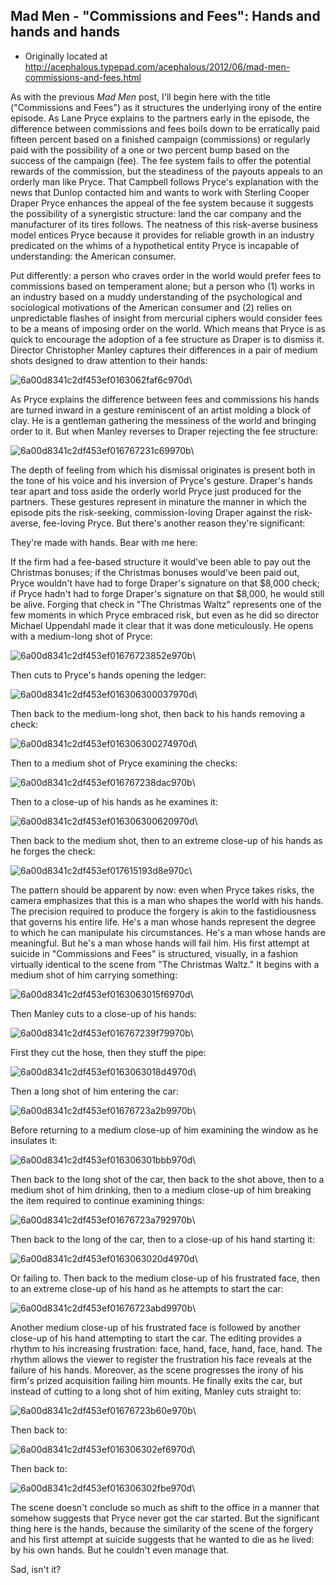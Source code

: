 ## Mad Men - "Commissions and Fees": Hands and hands and hands

 * Originally located at http://acephalous.typepad.com/acephalous/2012/06/mad-men-commissions-and-fees.html

As with the previous *Mad Men* post, I'll begin here with the title ("Commissions and Fees") as it structures the underlying irony of the entire episode. As Lane Pryce explains to the partners early in the episode, the difference between commissions and fees boils down to be erratically paid fifteen percent based on a finished campaign (commissions) or regularly paid with the possibility of a one or two percent bump based on the success of the campaign (fee). The fee system fails to offer the potential rewards of the commission, but the steadiness of the payouts appeals to an orderly man like Pryce. That Campbell follows Pryce's explanation with the news that Dunlop contacted him and wants to work with Sterling Cooper Draper Pryce enhances the appeal of the fee system because it suggests the possibility of a synergistic structure: land the car company and the manufacturer of its tires follows. The neatness of this risk-averse business model entices Pryce because it provides for reliable growth in an industry predicated on the whims of a hypothetical entity Pryce is incapable of understanding: the American consumer.

Put differently: a person who craves order in the world would prefer fees to commissions based on temperament alone; but a person who (1) works in an industry based on a muddy understanding of the psychological and sociological motivations of the American consumer and (2) relies on unpredictable flashes of insight from mercurial ciphers would consider fees to be a means of imposing order on the world. Which means that Pryce is as quick to encourage the adoption of a fee structure as Draper is to dismiss it. Director Christopher Manley captures their differences in a pair of medium shots designed to draw attention to their hands:

![6a00d8341c2df453ef0163062faf6c970d](images/tv/mad-men-commissions-and-fees/6a00d8341c2df453ef0163062faf6c970d.png)\

As Pryce explains the difference between fees and commissions his hands are turned inward in a gesture reminiscent of an artist molding a block of clay. He is a gentleman gathering the messiness of the world and bringing order to it. But when Manley reverses to Draper rejecting the fee structure:

![6a00d8341c2df453ef016767231c69970b](images/tv/mad-men-commissions-and-fees/6a00d8341c2df453ef016767231c69970b.png)\

The depth of feeling from which his dismissal originates is present both in the tone of his voice and his inversion of Pryce's gesture. Draper's hands tear apart and toss aside the orderly world Pryce just produced for the partners. These gestures represent in minature the manner in which the episode pits the risk-seeking, commission-loving Draper against the risk-averse, fee-loving Pryce. But there's another reason they're significant:

They're made with hands. Bear with me here:

If the firm had a fee-based structure it would've been able to pay out the Christmas bonuses; if the Christmas bonuses would've been paid out, Pryce wouldn't have had to forge Draper's signature on that $8,000 check; if Pryce hadn't had to forge Draper's signature on that $8,000, he would still be alive. Forging that check in "The Christmas Waltz" represents one of the few moments in which Pryce embraced risk, but even as he did so director Michael Uppendahl made it clear that it was done meticulously. He opens with a medium-long shot of Pryce:

![6a00d8341c2df453ef01676723852e970b](images/tv/mad-men-commissions-and-fees/6a00d8341c2df453ef01676723852e970b.png)\

Then cuts to Pryce's hands opening the ledger:

![6a00d8341c2df453ef016306300037970d](images/tv/mad-men-commissions-and-fees/6a00d8341c2df453ef016306300037970d.png)\

Then back to the medium-long shot, then back to his hands removing a check:

![6a00d8341c2df453ef016306300274970d](images/tv/mad-men-commissions-and-fees/6a00d8341c2df453ef016306300274970d.png)\

Then to a medium shot of Pryce examining the checks:

![6a00d8341c2df453ef016767238dac970b](images/tv/mad-men-commissions-and-fees/6a00d8341c2df453ef016767238dac970b.png)\

Then to a close-up of his hands as he examines it:

![6a00d8341c2df453ef016306300620970d](images/tv/mad-men-commissions-and-fees/6a00d8341c2df453ef016306300620970d.png)\

Then back to the medium shot, then to an extreme close-up of his hands as he forges the check:

![6a00d8341c2df453ef017615193d8e970c](images/tv/mad-men-commissions-and-fees/6a00d8341c2df453ef017615193d8e970c.png)\

The pattern should be apparent by now: even when Pryce takes risks, the camera emphasizes that this is a man who shapes the world with his hands. The precision required to produce the forgery is akin to the fastidiousness that governs his entire life. He's a man whose hands represent the degree to which he can manipulate his circumstances. He's a man whose hands are meaningful. But he's a man whose hands will fail him. His first attempt at suicide in "Commissions and Fees" is structured, visually, in a fashion virtually identical to the scene from "The Christmas Waltz." It begins with a medium shot of him carrying something:

![6a00d8341c2df453ef0163063015f6970d](images/tv/mad-men-commissions-and-fees/6a00d8341c2df453ef0163063015f6970d.png)\

Then Manley cuts to a close-up of his hands:

![6a00d8341c2df453ef016767239f79970b](images/tv/mad-men-commissions-and-fees/6a00d8341c2df453ef016767239f79970b.png)\

First they cut the hose, then they stuff the pipe:

![6a00d8341c2df453ef0163063018d4970d](images/tv/mad-men-commissions-and-fees/6a00d8341c2df453ef0163063018d4970d.png)\

Then a long shot of him entering the car:

![6a00d8341c2df453ef01676723a2b9970b](images/tv/mad-men-commissions-and-fees/6a00d8341c2df453ef01676723a2b9970b.png)\

Before returning to a medium close-up of him examining the window as he insulates it:

![6a00d8341c2df453ef016306301bbb970d](images/tv/mad-men-commissions-and-fees/6a00d8341c2df453ef016306301bbb970d.png)\

Then back to the long shot of the car, then back to the shot above, then to a medium shot of him drinking, then to a medium close-up of him breaking the item required to continue examining things:

![6a00d8341c2df453ef01676723a792970b](images/tv/mad-men-commissions-and-fees/6a00d8341c2df453ef01676723a792970b.png)\

Then back to the long of the car, then to a close-up of his hand starting it:

![6a00d8341c2df453ef0163063020d4970d](images/tv/mad-men-commissions-and-fees/6a00d8341c2df453ef0163063020d4970d.png)\

Or failing to. Then back to the medium close-up of his frustrated face, then to an extreme close-up of his hand as he attempts to start the car:

![6a00d8341c2df453ef01676723abd9970b](images/tv/mad-men-commissions-and-fees/6a00d8341c2df453ef01676723abd9970b.png)\

Another medium close-up of his frustrated face is followed by another close-up of his hand attempting to start the car. The editing provides a rhythm to his increasing frustration: face, hand, face, hand, face, hand. The rhythm allows the viewer to register the frustration his face reveals at the failure of his hands. Moreover, as the scene progresses the irony of his firm's prized acquisition failing him mounts. He finally exits the car, but instead of cutting to a long shot of him exiting, Manley cuts straight to:

![6a00d8341c2df453ef01676723b60e970b](images/tv/mad-men-commissions-and-fees/6a00d8341c2df453ef01676723b60e970b.png)\

Then back to:

![6a00d8341c2df453ef016306302ef6970d](images/tv/mad-men-commissions-and-fees/6a00d8341c2df453ef016306302ef6970d.png)\

Then back to:

![6a00d8341c2df453ef016306302fbe970d](images/tv/mad-men-commissions-and-fees/6a00d8341c2df453ef016306302fbe970d.png)\

The scene doesn't conclude so much as shift to the office in a manner that somehow suggests that Pryce never got the car started. But the significant thing here is the hands, because the similarity of the scene of the forgery and his first attempt at suicide suggests that he wanted to die as he lived: by his own hands. But he couldn't even manage that.

Sad, isn't it?
